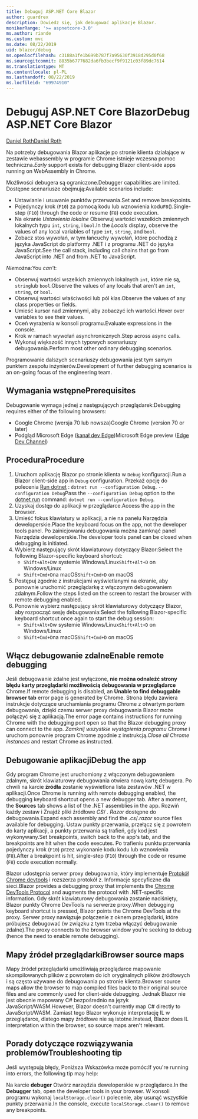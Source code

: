 ```yaml
---
title: Debuguj ASP.NET Core Blazor
author: guardrex
description: Dowiedz się, jak debugować aplikacje Blazor.
monikerRange: '>= aspnetcore-3.0'
ms.author: riande
ms.custom: mvc
ms.date: 08/22/2019
uid: blazor/debug
ms.openlocfilehash: c3188a1fe1b699b787f7a95630f3918d295d0f68
ms.sourcegitcommit: 8835b6777682da6fb3becf9f9121c03f89dc7614
ms.translationtype: MT
ms.contentlocale: pl-PL
ms.lasthandoff: 08/22/2019
ms.locfileid: "69974910"
---
```

# <a name="debug-aspnet-core-blazor"></a><span data-ttu-id="0fff2-103">Debuguj ASP.NET Core Blazor</span><span class="sxs-lookup"><span data-stu-id="0fff2-103">Debug ASP.NET Core Blazor</span></span>

[<span data-ttu-id="0fff2-104">Daniel Roth</span><span class="sxs-lookup"><span data-stu-id="0fff2-104">Daniel Roth</span></span>](https://github.com/danroth27)

<span data-ttu-id="0fff2-105">Na potrzeby debugowania Blazor aplikacje po stronie klienta działające w zestawie webassembly w programie Chrome istnieje wczesna pomoc techniczna.</span><span class="sxs-lookup"><span data-stu-id="0fff2-105">*Early* support exists for debugging Blazor client-side apps running on WebAssembly in Chrome.</span></span>

<span data-ttu-id="0fff2-106">Możliwości debugera są ograniczone.</span><span class="sxs-lookup"><span data-stu-id="0fff2-106">Debugger capabilities are limited.</span></span> <span data-ttu-id="0fff2-107">Dostępne scenariusze obejmują:</span><span class="sxs-lookup"><span data-stu-id="0fff2-107">Available scenarios include:</span></span>

* <span data-ttu-id="0fff2-108">Ustawianie i usuwanie punktów przerwania.</span><span class="sxs-lookup"><span data-stu-id="0fff2-108">Set and remove breakpoints.</span></span>
* <span data-ttu-id="0fff2-109">Pojedynczy krok (`F10`) za pomocą kodu lub wznowienia kodu`F8`().</span><span class="sxs-lookup"><span data-stu-id="0fff2-109">Single-step (`F10`) through the code or resume (`F8`) code execution.</span></span>
* <span data-ttu-id="0fff2-110">Na ekranie *Ustawienia lokalne* Obserwuj wartości wszelkich zmiennych lokalnych typu `int`, `string`, i `bool`.</span><span class="sxs-lookup"><span data-stu-id="0fff2-110">In the *Locals* display, observe the values of any local variables of type `int`, `string`, and `bool`.</span></span>
* <span data-ttu-id="0fff2-111">Zobacz stos wywołań, w tym łańcuchy wywołań, które pochodzą z języka JavaScript do platformy .NET i z programu .NET do języka JavaScript.</span><span class="sxs-lookup"><span data-stu-id="0fff2-111">See the call stack, including call chains that go from JavaScript into .NET and from .NET to JavaScript.</span></span>

<span data-ttu-id="0fff2-112">*Nie*można:</span><span class="sxs-lookup"><span data-stu-id="0fff2-112">You *can't*:</span></span>

* <span data-ttu-id="0fff2-113">Obserwuj wartości wszelkich zmiennych lokalnych `int`, które nie są, `string`lub `bool`.</span><span class="sxs-lookup"><span data-stu-id="0fff2-113">Observe the values of any locals that aren't an `int`, `string`, or `bool`.</span></span>
* <span data-ttu-id="0fff2-114">Obserwuj wartości właściwości lub pól klas.</span><span class="sxs-lookup"><span data-stu-id="0fff2-114">Observe the values of any class properties or fields.</span></span>
* <span data-ttu-id="0fff2-115">Umieść kursor nad zmiennymi, aby zobaczyć ich wartości.</span><span class="sxs-lookup"><span data-stu-id="0fff2-115">Hover over variables to see their values.</span></span>
* <span data-ttu-id="0fff2-116">Oceń wyrażenia w konsoli programu.</span><span class="sxs-lookup"><span data-stu-id="0fff2-116">Evaluate expressions in the console.</span></span>
* <span data-ttu-id="0fff2-117">Krok w ramach wywołań asynchronicznych.</span><span class="sxs-lookup"><span data-stu-id="0fff2-117">Step across async calls.</span></span>
* <span data-ttu-id="0fff2-118">Wykonuj większość innych typowych scenariuszy debugowania.</span><span class="sxs-lookup"><span data-stu-id="0fff2-118">Perform most other ordinary debugging scenarios.</span></span>

<span data-ttu-id="0fff2-119">Programowanie dalszych scenariuszy debugowania jest tym samym punktem zespołu inżynierów.</span><span class="sxs-lookup"><span data-stu-id="0fff2-119">Development of further debugging scenarios is an on-going focus of the engineering team.</span></span>

## <a name="prerequisites"></a><span data-ttu-id="0fff2-120">Wymagania wstępne</span><span class="sxs-lookup"><span data-stu-id="0fff2-120">Prerequisites</span></span>

<span data-ttu-id="0fff2-121">Debugowanie wymaga jednej z następujących przeglądarek:</span><span class="sxs-lookup"><span data-stu-id="0fff2-121">Debugging requires either of the following browsers:</span></span>

* <span data-ttu-id="0fff2-122">Google Chrome (wersja 70 lub nowsza)</span><span class="sxs-lookup"><span data-stu-id="0fff2-122">Google Chrome (version 70 or later)</span></span>
* <span data-ttu-id="0fff2-123">Podgląd Microsoft Edge ([kanał dev Edge](https://www.microsoftedgeinsider.com))</span><span class="sxs-lookup"><span data-stu-id="0fff2-123">Microsoft Edge preview ([Edge Dev Channel](https://www.microsoftedgeinsider.com))</span></span>

## <a name="procedure"></a><span data-ttu-id="0fff2-124">Procedura</span><span class="sxs-lookup"><span data-stu-id="0fff2-124">Procedure</span></span>

1. <span data-ttu-id="0fff2-125">Uruchom aplikację Blazor po stronie klienta w `Debug` konfiguracji.</span><span class="sxs-lookup"><span data-stu-id="0fff2-125">Run a Blazor client-side app in `Debug` configuration.</span></span> <span data-ttu-id="0fff2-126">Przekaż opcję do polecenia [Run dotnet](/dotnet/core/tools/dotnet-run) : `dotnet run --configuration Debug`. `--configuration Debug`</span><span class="sxs-lookup"><span data-stu-id="0fff2-126">Pass the `--configuration Debug` option to the [dotnet run](/dotnet/core/tools/dotnet-run) command: `dotnet run --configuration Debug`.</span></span>
1. <span data-ttu-id="0fff2-127">Uzyskaj dostęp do aplikacji w przeglądarce.</span><span class="sxs-lookup"><span data-stu-id="0fff2-127">Access the app in the browser.</span></span>
1. <span data-ttu-id="0fff2-128">Umieść fokus klawiatury w aplikacji, a nie na panelu Narzędzia deweloperskie.</span><span class="sxs-lookup"><span data-stu-id="0fff2-128">Place the keyboard focus on the app, not the developer tools panel.</span></span> <span data-ttu-id="0fff2-129">Po zainicjowaniu debugowania można zamknąć panel Narzędzia deweloperskie.</span><span class="sxs-lookup"><span data-stu-id="0fff2-129">The developer tools panel can be closed when debugging is initiated.</span></span>
1. <span data-ttu-id="0fff2-130">Wybierz następujący skrót klawiaturowy dotyczący Blazor:</span><span class="sxs-lookup"><span data-stu-id="0fff2-130">Select the following Blazor-specific keyboard shortcut:</span></span>
   * <span data-ttu-id="0fff2-131">`Shift+Alt+D`w systemie Windows/Linux</span><span class="sxs-lookup"><span data-stu-id="0fff2-131">`Shift+Alt+D` on Windows/Linux</span></span>
   * <span data-ttu-id="0fff2-132">`Shift+Cmd+D`na macOS</span><span class="sxs-lookup"><span data-stu-id="0fff2-132">`Shift+Cmd+D` on macOS</span></span>
1. <span data-ttu-id="0fff2-133">Postępuj zgodnie z instrukcjami wyświetlanymi na ekranie, aby ponownie uruchomić przeglądarkę z włączonym debugowaniem zdalnym.</span><span class="sxs-lookup"><span data-stu-id="0fff2-133">Follow the steps listed on the screen to restart the browser with remote debugging enabled.</span></span>
1. <span data-ttu-id="0fff2-134">Ponownie wybierz następujący skrót klawiaturowy dotyczący Blazor, aby rozpocząć sesję debugowania:</span><span class="sxs-lookup"><span data-stu-id="0fff2-134">Select the following Blazor-specific keyboard shortcut once again to start the debug session:</span></span>
   * <span data-ttu-id="0fff2-135">`Shift+Alt+D`w systemie Windows/Linux</span><span class="sxs-lookup"><span data-stu-id="0fff2-135">`Shift+Alt+D` on Windows/Linux</span></span>
   * <span data-ttu-id="0fff2-136">`Shift+Cmd+D`na macOS</span><span class="sxs-lookup"><span data-stu-id="0fff2-136">`Shift+Cmd+D` on macOS</span></span>

## <a name="enable-remote-debugging"></a><span data-ttu-id="0fff2-137">Włącz debugowanie zdalne</span><span class="sxs-lookup"><span data-stu-id="0fff2-137">Enable remote debugging</span></span>

<span data-ttu-id="0fff2-138">Jeśli debugowanie zdalne jest wyłączone, **nie można odnaleźć strony błędu karty przeglądarki możliwością debugowania w przeglądarce** Chrome.</span><span class="sxs-lookup"><span data-stu-id="0fff2-138">If remote debugging is disabled, an **Unable to find debuggable browser tab** error page is generated by Chrome.</span></span> <span data-ttu-id="0fff2-139">Strona błędu zawiera instrukcje dotyczące uruchamiania programu Chrome z otwartym portem debugowania, dzięki czemu serwer proxy debugowania Blazor może połączyć się z aplikacją.</span><span class="sxs-lookup"><span data-stu-id="0fff2-139">The error page contains instructions for running Chrome with the debugging port open so that the Blazor debugging proxy can connect to the app.</span></span> <span data-ttu-id="0fff2-140">*Zamknij wszystkie wystąpienia programu Chrome* i uruchom ponownie program Chrome zgodnie z instrukcją.</span><span class="sxs-lookup"><span data-stu-id="0fff2-140">*Close all Chrome instances* and restart Chrome as instructed.</span></span>

## <a name="debug-the-app"></a><span data-ttu-id="0fff2-141">Debugowanie aplikacji</span><span class="sxs-lookup"><span data-stu-id="0fff2-141">Debug the app</span></span>

<span data-ttu-id="0fff2-142">Gdy program Chrome jest uruchomiony z włączonym debugowaniem zdalnym, skrót klawiaturowy debugowania otwiera nową kartę debugera. Po chwili na karcie **źródła** zostanie wyświetlona lista zestawów .NET w aplikacji.</span><span class="sxs-lookup"><span data-stu-id="0fff2-142">Once Chrome is running with remote debugging enabled, the debugging keyboard shortcut opens a new debugger tab. After a moment, the **Sources** tab shows a list of the .NET assemblies in the app.</span></span> <span data-ttu-id="0fff2-143">Rozwiń każdy zestaw i Znajdź pliki źródłowe *CS*/ *. Razor* dostępne do debugowania.</span><span class="sxs-lookup"><span data-stu-id="0fff2-143">Expand each assembly and find the *.cs*/*.razor* source files available for debugging.</span></span> <span data-ttu-id="0fff2-144">Ustaw punkty przerwania, przełącz się z powrotem do karty aplikacji, a punkty przerwania są trafień, gdy kod jest wykonywany.</span><span class="sxs-lookup"><span data-stu-id="0fff2-144">Set breakpoints, switch back to the app's tab, and the breakpoints are hit when the code executes.</span></span> <span data-ttu-id="0fff2-145">Po trafieniu punktu przerwania pojedynczy krok (`F10`) przez wykonanie kodu kodu lub wznowienia (`F8`).</span><span class="sxs-lookup"><span data-stu-id="0fff2-145">After a breakpoint is hit, single-step (`F10`) through the code or resume (`F8`) code execution normally.</span></span>

<span data-ttu-id="0fff2-146">Blazor udostępnia serwer proxy debugowania, który implementuje [Protokół Chrome devtools](https://chromedevtools.github.io/devtools-protocol/) i rozszerza protokół z. Informacje specyficzne dla sieci.</span><span class="sxs-lookup"><span data-stu-id="0fff2-146">Blazor provides a debugging proxy that implements the [Chrome DevTools Protocol](https://chromedevtools.github.io/devtools-protocol/) and augments the protocol with .NET-specific information.</span></span> <span data-ttu-id="0fff2-147">Gdy skrót klawiaturowy debugowania zostanie naciśnięty, Blazor punkty Chrome DevTools na serwerze proxy.</span><span class="sxs-lookup"><span data-stu-id="0fff2-147">When debugging keyboard shortcut is pressed, Blazor points the Chrome DevTools at the proxy.</span></span> <span data-ttu-id="0fff2-148">Serwer proxy nawiązuje połączenie z oknem przeglądarki, które próbujesz debugować (w związku z tym trzeba włączyć debugowanie zdalne).</span><span class="sxs-lookup"><span data-stu-id="0fff2-148">The proxy connects to the browser window you're seeking to debug (hence the need to enable remote debugging).</span></span>

## <a name="browser-source-maps"></a><span data-ttu-id="0fff2-149">Mapy źródeł przeglądarki</span><span class="sxs-lookup"><span data-stu-id="0fff2-149">Browser source maps</span></span>

<span data-ttu-id="0fff2-150">Mapy źródeł przeglądarki umożliwiają przeglądarce mapowanie skompilowanych plików z powrotem do ich oryginalnych plików źródłowych i są często używane do debugowania po stronie klienta.</span><span class="sxs-lookup"><span data-stu-id="0fff2-150">Browser source maps allow the browser to map compiled files back to their original source files and are commonly used for client-side debugging.</span></span> <span data-ttu-id="0fff2-151">Jednak Blazor nie jest obecnie mapowany C# bezpośrednio na język JavaScript/WASM.</span><span class="sxs-lookup"><span data-stu-id="0fff2-151">However, Blazor doesn't currently map C# directly to JavaScript/WASM.</span></span> <span data-ttu-id="0fff2-152">Zamiast tego Blazor wykonuje interpretację IL w przeglądarce, dlatego mapy źródłowe nie są istotne.</span><span class="sxs-lookup"><span data-stu-id="0fff2-152">Instead, Blazor does IL interpretation within the browser, so source maps aren't relevant.</span></span>

## <a name="troubleshooting-tip"></a><span data-ttu-id="0fff2-153">Porady dotyczące rozwiązywania problemów</span><span class="sxs-lookup"><span data-stu-id="0fff2-153">Troubleshooting tip</span></span>

<span data-ttu-id="0fff2-154">Jeśli występują błędy, Poniższa Wskazówka może pomóc:</span><span class="sxs-lookup"><span data-stu-id="0fff2-154">If you're running into errors, the following tip may help:</span></span>

<span data-ttu-id="0fff2-155">Na karcie **debuger** Otwórz narzędzia deweloperskie w przeglądarce.</span><span class="sxs-lookup"><span data-stu-id="0fff2-155">In the **Debugger** tab, open the developer tools in your browser.</span></span> <span data-ttu-id="0fff2-156">W konsoli programu wykonaj `localStorage.clear()` polecenie, aby usunąć wszystkie punkty przerwania.</span><span class="sxs-lookup"><span data-stu-id="0fff2-156">In the console, execute `localStorage.clear()` to remove any breakpoints.</span></span>
